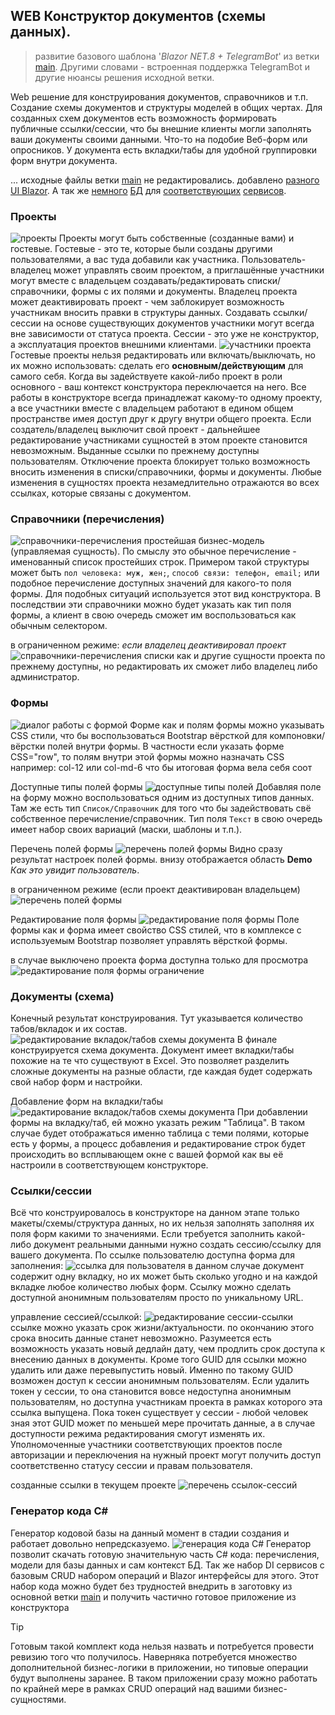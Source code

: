 ## WEB Конструктор документов (схемы данных).
> развитие базового шаблона '*Blazor NET.8 + TelegramBot*' из ветки [main](https://github.com/badhitman/DesignerApp/tree/main). Другими словами - встроенная поддержка TelegramBot и другие нюансы решения исходной ветки.

Web решение для конструирования документов, справочников и т.п. Создание схемы документов и структуры моделей в общих чертах. Для созданных схем документов есть возможность формировать публичные ссылки/сессии, что бы внешние клиенты могли заполнять ваши документы своими данными. Что-то на подобие Веб-форм или опросников. У документа есть вкладки/табы для удобной группировки форм внутри документа.

... исходные файлы ветки [main](https://github.com/badhitman/DesignerApp/tree/main) не редактировались. добавлено [разного UI Blazor](https://github.com/badhitman/DesignerApp/tree/constructor/BlazorServerLib/Components/Constructor). А так же [немного](https://github.com/badhitman/DesignerApp/blob/constructor/DBContextLibs/DbLayerLib/ConstructorLayerContext.cs) [БД](https://github.com/badhitman/DesignerApp/tree/constructor/SharedLib/Models/db/constructor) для [соответствующих](https://github.com/badhitman/DesignerApp/blob/constructor/SharedLib/IServices/main/IConstructorService.cs) [сервисов](https://github.com/badhitman/DesignerApp/blob/constructor/SharedLib/IServices/GeneratorCSharpService.cs).

### Проекты
![проекты](./img/constructor/projects-list-page.png)
Проекты могут быть собственные (созданные вами) и гостевые. Гостевые - это те, которые были созданы другими пользователями, а вас туда добавили как участника. Пользователь-владелец может управлять своим проектом, а приглашённые участники могут вместе с владельцем создавать/редактировать списки/справочники, формы с их полями и документы. Владелец проекта может деактивировать проект - чем заблокирует возможность участникам вносить правки в структуры данных. Создавать ссылки/сессии на основе существующих документов участники могут всегда вне зависимости от статуса проекта. Сессии - это уже не конструктор, а эксплуатация проектов внешними клиентами.
![участники проекта](./img/constructor/add-member-into-project.png)
Гостевые проекты нельзя редактировать или включать/выключать, но их можно использовать: сделать его **основным/действующим** для самого себя. Когда вы задействуете какой-либо проект в роли основного - ваш контекст конструктора переключается на него. Все работы в конструкторе всегда принадлежат какому-то одному проекту, а все участники вместе с владельцем работают в едином общем пространстве имея доступ друг к другу внутри общего проекта. Если создатель/владелец выключит свой проект - дальнейшее редактирование участниками сущностей в этом проекте становится невозможным. Выданные ссылки по прежнему доступны пользователям. Отключение проекта блокирует только возможность вносить изменения в списки/справочники, формы и документы. Любые изменения в сущностях проекта незамедлительно отражаются во всех ссылках, которые связаны с документом.

### Справочники (перечисления)
![справочники-перечисления](./img/constructor/directories-list-page.png)
простейшая бизнес-модель (управляемая сущность). По смыслу это обычное перечисление - именованный список простейших строк. Примером такой структуры может быть `пол человека: муж, жен;`, `способ связи: телефон, email;` или подобное перечисление доступных значений для какого-то поля формы. Для подобных ситуаций используется этот вид конструктора. В последствии эти справочники можно будет указать как тип поля формы, а клиент в свою очередь сможет им воспользоваться как обычным селектором.

в ограниченном режиме: *если владелец деактивировал проект*
![справочники-перечисления](./img/constructor/directories-off-list-page.png)
списки как и другие сущности проекта по прежнему доступны, но редактировать их сможет либо владелец либо администратор.

### Формы
![диалог работы с формой](./img/constructor/form-edit-dialog.png)
Форме как и полям формы можно указывать CSS стили, что бы воспользоваться Bootstrap вёрсткой для компоновки/вёрстки полей внутри формы. В частности если указать форме CSS="row", то полям внутри этой формы можно назначать CSS например: col-12 или col-md-6 что бы итоговая форма вела себя соот

Доступные типы полей формы
![доступные типы полей](./img/constructor/fields-types-select.png)
Добавляя поле на форму можно воспользоваться одним из доступных типов данных. Там же есть тип `Список/Справочник` для того что бы задействовать свё собственное перечисление/справочник. Тип поля `Текст` в свою очередь имеет набор своих вариаций (маски, шаблоны и т.п.).

Перечень полей формы
![перечень полей формы](./img/constructor/fields-from-form-active.png)
Видно сразу результат настроек полей формы. внизу отображается область **Demo** *Как это увидит пользователь*.

в ограниченном режиме (если проект деактивирован владельцем)
![перечень полей формы](./img/constructor/fields-from-form-off.png)

Редактирование поля формы
![редактирование поля формы](./img/constructor/field-edit-dialog-active.png)
Поле формы как и форма имеет свойство CSS стилей, что в комплексе с используемым Bootstrap позволяет управлять вёрсткой формы.

в случае выключено проекта форма доступна только для просмотра
![редактирование поля формы ограничение](./img/constructor/field-edit-dialog-off.png)

### Документы (схема)
Конечный результат конструирования. Тут указывается количество табов/вкладок и их состав.
![редактирование вкладок/табов схемы документа](./img/constructor/document-tabs-edit.png)
В финале конструируется схема документа. Документ имеет вкладки/табы похожие на те что существуют в Excel. Это позволяет разделить сложные документы на разные области, где каждая будет содержать свой набор форм и настройки.

Добавление форм на вкладки/табы
![редактирование вкладок/табов схемы документа](./img/constructor/edit-tab-document.png)
При добавлении формы на вкладку/таб, ей можно указать режим "Таблица". В таком случае будет отображаться именно таблица с теми полями, которые есть у формы, а процесс добавления и редактирование строк будет происходить во всплывающем окне с вашей формой как вы её настроили в соответствующем конструкторе.

### Ссылки/сессии
Всё что конструировалось в конструкторе на данном этапе только макеты/схемы/структура данных, но их нельзя заполнять заполняя их поля форм какими то значениями. Если требуется заполнить какой-либо документ реальными данными нужно создать сессию/ссылку для вашего документа. По ссылке пользователю доступна форма для заполнения:
![ссылка для пользователя](./img/constructor/user-link-session.png)
в данном случае документ содержит одну вкладку, но их может быть сколько угодно и на каждой вкладке любое количество любых форм. Ссылку можно сделать доступной анонимным пользователям просто по уникальному URL.

управление сессией/ссылкой:
![редактирование сессии-ссылки](./img/constructor/session-edit-dialog.png)
ссылке можно указать срок жизни/актуальности. по окончанию этого срока вносить данные станет невозможно. Разумеется есть возможность указать новый дедлайн дату, чем продлить срок доступа к внесению данных в документы. Кроме того GUID для ссылки можно удалить или даже перевыпустить новый. Именно по такому GUID возможен доступ к сессии анонимным пользователям. Если удалить токен у сессии, то она становится вовсе недоступна анонимным пользователям, но доступна участникам проекта в рамках которого эта ссылка выпущена. Пока токен существует у сессии - любой человек зная этот GUID может по меньшей мере прочитать данные, а в случае доступности режима редактирования смогут изменять их. Уполномоченные участники соответствующих проектов после авторизации и переключения на нужный проект могут получить доступ соответственно статусу сессии и правам пользователя.

созданные ссылки в текущем проекте
![перечень ссылок-сессий](./img/constructor/sessions-list.png)

### Генератор кода C#
Генератор кодовой базы на данный момент в стадии создания и работает довольно непредсказуемо.
![генерация кода C#](./img/constructor/manufacture-config.png)
Генератор позволит скачать готовую значительную часть C# кода: перечисления, модели для базы данных и сам контекст БД. Так же набор DI сервисов с базовым CRUD набором операций и Blazor интерфейсы для этого. Этот набор кода можно будет без трудностей внедрить в заготовку из основной ветки [main](https://github.com/badhitman/DesignerApp/tree/main) и получить частично готовое приложение из конструктора
> [!TIP]
> Готовым такой комплект кода нельзя назвать и потребуется провести ревизию того что получилось. Наверняка потребуется множество дополнительной бизнес-логики в приложении, но типовые операции будут выполнены заранее. В таком приложении сразу можно работать по крайней мере в рамках CRUD операций над вашими бизнес-сущностями.